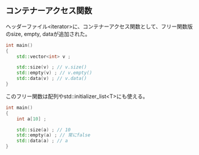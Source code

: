 ## コンテナーアクセス関数

ヘッダーファイル\<iterator\>に、コンテナーアクセス関数として、フリー関数版のsize, empty, dataが追加された。

~~~cpp
int main()
{
    std::vector<int> v ;

    std::size(v) ; // v.size()
    std::empty(v) ; // v.empty()
    std::data(v) ; // v.data() 
}
~~~

このフリー関数は配列やstd::initializer_list\<T\>にも使える。

~~~cpp
int main()
{
    int a[10] ;

    std::size(a) ; // 10
    std::empty(a) ; // 常にfalse
    std::data(a) ; // a
}
~~~
